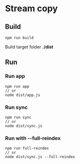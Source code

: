 # Stream copy
## Build
    npm run build
Build target folder **./dist**
## Run
### Run app
	npm run app
	// or
	node dist/app.js
### Run sync
	npm run sync
	// or
	node dist/sync.js
### Run with --full-reindex
	npm run full-reindex
	// or
	node dist/sync.js --full-reindex

